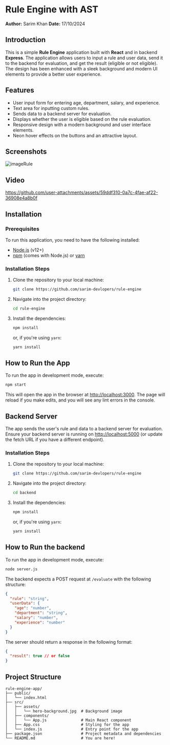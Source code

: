 
# Rule Engine with AST
**Author:** Sarim Khan 
**Date:**   17/10/2024

## Introduction
This is a simple **Rule Engine** application built with **React** and in backend **Express**. The application allows users to input a rule and user data, send it to the backend for evaluation, and get the result (eligible or not eligible). The design has been enhanced with a sleek background and modern UI elements to provide a better user experience.

## Features
- User input form for entering age, department, salary, and experience.
- Text area for inputting custom rules.
- Sends data to a backend server for evaluation.
- Displays whether the user is eligible based on the rule evaluation.
- Responsive design with a modern background and user interface elements.
- Neon hover effects on the buttons and an attractive layout.

## Screenshots
![imageRule](https://github.com/user-attachments/assets/0a8626e1-47c4-4937-a936-7f02a014ce56)


## Video
https://github.com/user-attachments/assets/59ddf310-0a7c-4fae-af22-36908e4a8b0f




## Installation

### Prerequisites
To run this application, you need to have the following installed:
- [Node.js](https://nodejs.org/en/) (v12+)
- [npm](https://www.npmjs.com/) (comes with Node.js) or [yarn](https://yarnpkg.com/)

### Installation Steps
1. Clone the repository to your local machine:
   ```bash
   git clone https://github.com/sarim-devlopers/rule-engine
   ```

2. Navigate into the project directory:
   ```bash
   cd rule-engine
   ```

3. Install the dependencies:
   ```bash
   npm install
   ```
   or, if you're using `yarn`:
   ```bash
   yarn install
   ```

## How to Run the App
To run the app in development mode, execute:
```bash
npm start
```
This will open the app in the browser at [http://localhost:3000](http://localhost:3000). The page will reload if you make edits, and you will see any lint errors in the console.



## Backend Server
The app sends the user's rule and data to a backend server for evaluation. Ensure your backend server is running on [http://localhost:5000](http://localhost:5000) (or update the fetch URL if you have a different endpoint).
### Installation Steps
1. Clone the repository to your local machine:
   ```bash
   git clone https://github.com/sarim-devlopers/rule-engine
   ```

2. Navigate into the project directory:
   ```bash
   cd backend
   ```

3. Install the dependencies:
   ```bash
   npm install
   ```
   or, if you're using `yarn`:
   ```bash
   yarn install
   ```

## How to Run the backend
To run the app in development mode, execute:
```bash
node server.js
```
The backend expects a POST request at `/evaluate` with the following structure:
```json
{
  "rule": "string",
  "userData": {
    "age": "number",
    "department": "string",
    "salary": "number",
    "experience": "number"
  }
}
```
The server should return a response in the following format:
```json
{
  "result": true // or false
}
```

## Project Structure
```
rule-engine-app/
├── public/
│   └── index.html
├── src/
│   ├── assets/
│   │   └── hero-background.jpg  # Background image
│   ├── components/
│   │   └── App.js               # Main React component
│   ├── App.css                  # Styling for the app
│   └── index.js                 # Entry point for the app
├── package.json                 # Project metadata and dependencies
└── README.md                    # You are here!


